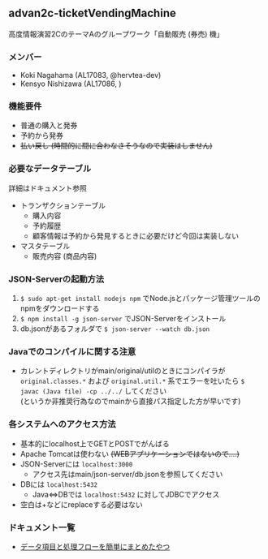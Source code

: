 ## advan2c-ticketVendingMachine

高度情報演習2CのテーマAのグループワーク「自動販売 (券売) 機」

### メンバー
+ Koki Nagahama (AL17083, @hervtea-dev)
+ Kensyo Nishizawa (AL17086, )

### 機能要件
+ 普通の購入と発券
+ 予約から発券
+ ~~払い戻し (時間的に間に合わなさそうなので実装はしません)~~

### 必要なデータテーブル
詳細はドキュメント参照

+ トランザクションテーブル
    + 購入内容
    + 予約履歴
    + 顧客情報は予約から発見するときに必要だけど今回は実装しない
+ マスタテーブル
    + 販売内容 (商品内容)

### JSON-Serverの起動方法
1. `$ sudo apt-get install nodejs npm` でNode.jsとパッケージ管理ツールのnpmをダウンロードする
2. `$ npm install -g json-server` でJSON-Serverをインストール
3. db.jsonがあるフォルダで `$ json-server --watch db.json`

### Javaでのコンパイルに関する注意
+ カレントディレクトリがmain/original/utilのときにコンパイラが `original.classes.*` および `original.util.*` 系でエラーを吐いたら `$ javac (Java file) -cp ../../` してください  
(というか非推奨行為なのでmainから直接パス指定した方が早いです)

### 各システムへのアクセス方法
+ 基本的にlocalhost上でGETとPOSTでがんばる
+ Apache Tomcatは使わない ~~(WEBアプリケーションではないので....)~~
+ JSON-Serverには `localhost:3000`
	+ アクセス先はmain/json-server/db.jsonを参照してください
+ DBには `localhost:5432`
  + Java⇔DBでは `localhost:5432` に対してJDBCでアクセス
+ 空白は+などにreplaceする必要はない

### ドキュメント一覧
+ [データ項目と処理フローを簡単にまとめたやつ](https://drive.google.com/open?id=1wX9jG1sOWlThZQrf9eLW6ryLY6EWUO_9)
